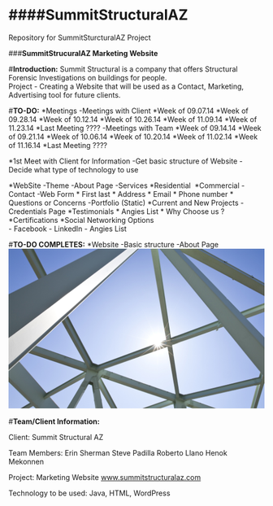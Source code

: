 ####**SummitStructuralAZ**
===============

Repository for SummitSturcturalAZ Project

###**SummitStrucuralAZ Marketing Website**

#**Introduction:**
Summit Structural is a company that offers Structural Forensic Investigations on buildings for people.  
Project - Creating a Website that will be used as a Contact, Marketing, Advertising tool for future clients.

#**TO-DO:**
*Meetings
 -Meetings with Client
	*Week of 09.07.14
	*Week of 09.28.14
	*Week of 10.12.14
	*Week of 10.26.14
	*Week of 11.09.14
	*Week of 11.23.14
	*Last Meeting ????
 -Meetings with Team
	*Week of 09.14.14
	*Week of 09.21.14
	*Week of 10.06.14
	*Week of 10.20.14
	*Week of 11.02.14
	*Week of 11.16.14
	*Last Meeting ????

*1st Meet with Client for Information
	-Get basic structure of Website
	-Decide what type of technology to use
	
*WebSite
	-Theme
	-About Page
	-Services
		*Residential  
		*Commercial 
	-Contact -Web Form
		* First last 
		* Address
		* Email 
		* Phone number
		* Questions or Concerns 
	-Portfolio (Static)
		*Current and New Projects
	-Credentials Page
		*Testimonials 
		* Angies List 
		* Why Choose us ?  
		*Certifications
*Social Networking Options	
	- Facebook 
	- LinkedIn
	- Angies List


#**TO-DO COMPLETES:**
*Website
	-Basic structure
	-About Page
	![Website Pictures](Structural-Engineering.jpg)



#**Team/Client Information:**

Client: Summit Structural AZ

Team Members: Erin Sherman
              Steve Padilla 
              Roberto Llano
              Henok Mekonnen

Project: Marketing Website
              www.summitstructuralaz.com

Technology to be used: Java, HTML, WordPress
